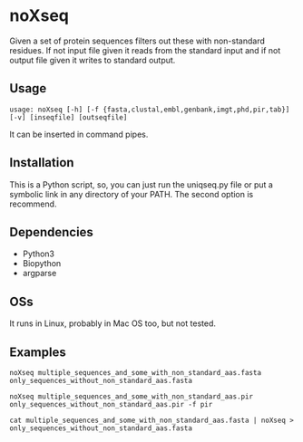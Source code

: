# noXseq
Given a set of protein sequences filters out these with non-standard residues. If not input file given it reads from the standard input and if not output file given it writes to standard output.

## Usage
`usage: noXseq [-h] [-f {fasta,clustal,embl,genbank,imgt,phd,pir,tab}] [-v] [inseqfile] [outseqfile]`

It can be inserted in command pipes.

## Installation
This is a Python script, so, you can just run the uniqseq.py file or put a symbolic link in any directory of your PATH. The second option is recommend.

## Dependencies
* Python3
* Biopython
* argparse

## OSs
It runs in Linux, probably in Mac OS too, but not tested.

## Examples

`noXseq multiple_sequences_and_some_with_non_standard_aas.fasta only_sequences_without_non_standard_aas.fasta`

`noXseq multiple_sequences_and_some_with_non_standard_aas.pir only_sequences_without_non_standard_aas.pir -f pir`

`cat multiple_sequences_and_some_with_non_standard_aas.fasta | noXseq > only_sequences_without_non_standard_aas.fasta`
